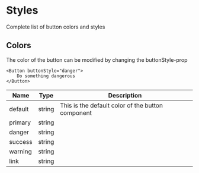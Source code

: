 # Styles

Complete list of button colors and styles

## Colors
The color of the button can be modified by changing the buttonStyle-prop

```
<Button buttonStyle="danger">
    Do something dangerous
</Button>
```

Name | Type | Description
--- | --- | ---
default | string | This is the default color of the button component
primary | string | |
danger | string | |
success | string | |
warning | string | |
link | string | |
